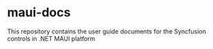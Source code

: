 # maui-docs
This repository contains the user guide documents for the Syncfusion controls in .NET MAUI platform
